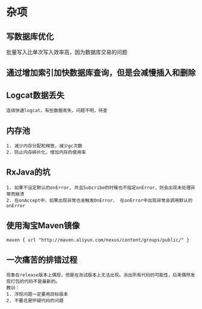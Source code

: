 # 杂项

## 写数据库优化
批量写入比单次写入效率高，因为数据库交易的问题

## 通过增加索引加快数据库查询，但是会减慢插入和删除

## Logcat数据丢失
    连续快速logcat，有些数据丢失，问题不明，待查

## 内存池
    1. 减少内存分配和释放，减少gc次数
    2. 防止内存碎片化，增加内存的使用率     


## RxJava的坑
    1. 如果不设定默认的onError, 并且Subcribe的时候也不指定onError，则会出现未处理异常而崩溃
    2. 在onAccept中，如果出现异常也会触发OnError， 在onError中出现异常会调用默认的onError    

## 使用淘宝Maven镜像
    maven { url "http://maven.aliyun.com/nexus/content/groups/public/" }      
  
## 一次痛苦的排错过程
    现象在release版本上偶现，但是在测试版本上无法出现。派出所有代码的可能性，后来偶然发现打包的代码不是最新的。
    教训： 
    1. 浮现问题一定要用目标版本
    2. 不要总是怀疑代码的问题
